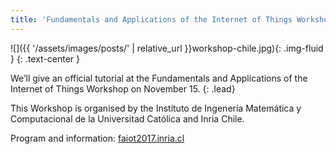 ```yaml
---
title: 'Fundamentals and Applications of the Internet of Things Workshop &#8211; Santiago, Chile'
---
```


![]({{ '/assets/images/posts/' | relative_url }}workshop-chile.jpg){: .img-fluid }
{: .text-center }

We’ll give an official tutorial at the Fundamentals and Applications of the Internet of Things Workshop on November 15.
{: .lead}

This Workshop is organised by the Instituto de Ingenería Matemática y Computacional de la Universitad Católica and Inria Chile.

Program and information: [faiot2017.inria.cl](http://faiot2017.inria.cl)